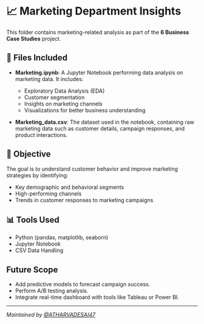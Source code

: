 # 📈 Marketing Department Insights

This folder contains marketing-related analysis as part of the **6 Business Case Studies** project.

## 📁 Files Included

- **Marketing.ipynb**: A Jupyter Notebook performing data analysis on marketing data. It includes:
  - Exploratory Data Analysis (EDA)
  - Customer segmentation
  - Insights on marketing channels
  - Visualizations for better business understanding

- **Marketing_data.csv**: The dataset used in the notebook, containing raw marketing data such as customer details, campaign responses, and product interactions.

## 🎯 Objective

The goal is to understand customer behavior and improve marketing strategies by identifying:
- Key demographic and behavioral segments
- High-performing channels
- Trends in customer responses to marketing campaigns

## 📊 Tools Used

- Python (pandas, matplotlib, seaborn)
- Jupyter Notebook
- CSV Data Handling

##  Future Scope

- Add predictive models to forecast campaign success.
- Perform A/B testing analysis.
- Integrate real-time dashboard with tools like Tableau or Power BI.

---

*Maintained by [@ATHARVADESAI47](https://github.com/ATHARVADESAI47)*

